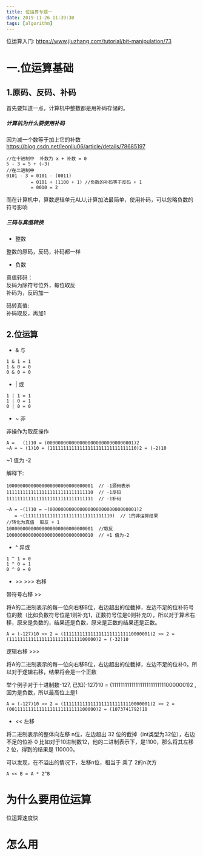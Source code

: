 ```yaml
---
title: 位运算专题一
date: 2019-11-26 11:39:30
tags: [algorithm]
---
```

位运算入门: https://www.jiuzhang.com/tutorial/bit-manipulation/73


# 一.位运算基础

## 1.原码、反码、补码

首先要知道一点，计算机中整数都是用补码存储的。

##### 计算机为什么要使用补码

因为减一个数等于加上它的补数
https://blog.csdn.net/leonliu06/article/details/78685197
```
//在十进制中  补数为 x + 补数 = 0
5 - 3 = 5 + (-3)
//在二进制中
0101 - 3 = 0101 - (0011)
         = 0101 + (1100 + 1) //负数的补码等于反码 + 1
         = 0010 = 2
```
而在计算机中，算数逻辑单元ALU,计算加法最简单，使用补码，可以忽略负数的符号影响

##### 三码与真值转换


- 整数

整数的原码，反码，补码都一样

- 负数

真值转码：<br>
反码为除符号位外，每位取反<br>
补码为，反码加一

码转真值:<br>
补码取反，再加1

## 2.位运算

- & 与

```
1 & 1 = 1
1 & 0 = 0
0 & 0 = 0
```
- | 或

```
1 | 1 = 1
1 | 0 = 1
0 | 0 = 0
```

- ~ 非

非操作为取反操作
```
A =   (1)10 = (00000000000000000000000000000001)2
~A = ~ (1)10 = (11111111111111111111111111111110)2 = (-2)10
```
~1 值为 -2

解释下:
```
10000000000000000000000000000001  // -1源码表示
11111111111111111111111111111110  // -1反码
11111111111111111111111111111111  // -1补码

~A = ~(1)10 = ~(00000000000000000000000000000001)2
   = ~(11111111111111111111111111111110)  // 1的非运算结果
//转化为真值  取反 + 1
10000000000000000000000000000001  //取反
10000000000000000000000000000010  // +1 值为-2

```

- ^ 异或

```
1 ^ 1 = 0
1 ^ 0 = 1
0 ^ 0 = 0
```

- \>>     \>>> 右移

带符号右移 >>

将A的二进制表示的每一位向右移B位，右边超出的位截掉，左边不足的位补符号位的数（比如负数符号位是1则补充1，正数符号位是0则补充0），所以对于算术右移，原来是负数的，结果还是负数，原来是正数的结果还是正数。
```
A = (-127)10 >> 2 = (11111111111111111111111110000001)2 >> 2 = (11111111111111111111111111100000)2 = (-32)10
```

逻辑右移 >>>

将A的二进制表示的每一位向右移B位，右边超出的位截掉，左边不足的位补0。所以对于逻辑右移，结果将会是一个正数

举个例子对于十进制数-127, 已知(-127)10 = (11111111111111111111111110000001)2 , 因为是负数，所以最高位上是1

```
A = (-127)10 >> 2 = (11111111111111111111111110000001)2 >> 2 = (00111111111111111111111111100000)2 = (1073741792)10
```

- <<  左移

将二进制表示的整体向左移 n位，左边超出 32 位的截掉（int类型为32位），右边不足的位补 0
比如对于10进制数12，他的二进制表示下，是1100，那么将其左移 2 位，得到的结果是 110000。

可以发现，在不溢出的情况下，左移n位，相当于 乘了 2的n次方
```
A << B = A * 2^B
```

# 为什么要用位运算

位运算速度快

# 怎么用
